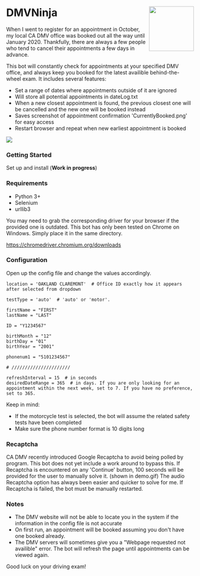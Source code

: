 # DMVNinja <img align="right" width="120" height="120" src="https://i.imgur.com/PxWPHrX.png">

When I went to register for an appointment in October, my local CA DMV office was booked out all the way until January 2020. Thankfully, there are always a few people who tend to cancel their appointments a few days in advance.

This bot will constantly check for appointments at your specified DMV office, and always keep you booked for the latest availible behind-the-wheel exam. It includes several features:

* Set a range of dates where appointments outside of it are ignored
* Will store all potential appointments in dateLog.txt
* When a new closest appointment is found, the previous closest one will be cancelled and the new one will be booked instead
* Saves screenshot of appointment confirmation 'CurrentlyBooked.png' for easy access
* Restart browser and repeat when new earliest appointment is booked

![](demo.gif)



### Getting Started

Set up and install (**Work in progress**)

### Requirements

* Python 3+
* Selenium
* urllib3

You may need to grab the corresponding driver for your browser if the provided one is outdated. This bot has only been tested on Chrome on Windows. Simply place it in the same directory.

https://chromedriver.chromium.org/downloads


### Configuration

Open up the config file and change the values accordingly. 

```
location = 'OAKLAND CLAREMONT'  # Office ID exactly how it appears after selected from dropdown

testType = 'auto'  # 'auto' or 'motor'. 

firstName = "FIRST"
lastName = "LAST"

ID = "Y1234567"

birthMonth = "12"
birthDay = "01"
birthYear = "2001"

phonenum1 = "5101234567"

# //////////////////////

refreshInterval = 15  # in seconds
desiredDateRange = 365  # in days. If you are only looking for an appointment within the next week, set to 7. If you have no preference, set to 365.

```

Keep in mind:
* If the motorcycle test is selected, the bot will assume the related safety tests have been completed
* Make sure the phone number format is 10 digits long

### Recaptcha

CA DMV recently introduced Google Recaptcha to avoid being polled by program. This bot does not yet include a work around to bypass this. If Recaptcha is encountered on any 'Continue' button, 100 seconds will be provided for the user to manually solve it. (shown in demo.gif) The audio Recaptcha option has always been easier and quicker to solve for me. If Recaptcha is failed, the bot must be manually restarted.

### Notes

* The DMV website will not be able to locate you in the system if the information in the config file is not accurate
* On first run, an appointment will be booked assuming you don't have one booked already.
* The DMV servers will sometimes give you a "Webpage requested not availible" error. The bot will refresh the page until appointments can be viewed again.

Good luck on your driving exam!



